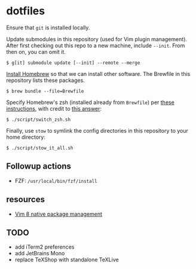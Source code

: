 # dotfiles

Ensure that `git` is installed locally.

Update submodules in this repository (used for Vim plugin management).
After first checking out this repo to a new machine, include `--init`.
From then on, you can omit it.
 
    $ g[it] submodule update [--init] --remote --merge

[Install Homebrew](https://brew.sh/) so that we can install other software.
The Brewfile in this repository lists these packages.

    $ brew bundle --file=Brewfile

Specify Homebrew's zsh (installed already from `Brewfile`) per [these
instructions](https://stackoverflow.com/a/17649823), with credit to [this answer](https://stackoverflow.com/a/3557165):

    $ ./script/switch_zsh.sh

Finally, use `stow` to symlink the config directories in this repository to your home directory:

    $ ./script/stow_it_all.sh

## Followup actions

- FZF: `/usr/local/bin/fzf/install`

## resources

- [Vim 8 native package management](https://shapeshed.com/vim-packages/)

## TODO

- add iTerm2 preferences
- add JetBrains Mono
- replace TeXShop with standalone TeXLive
